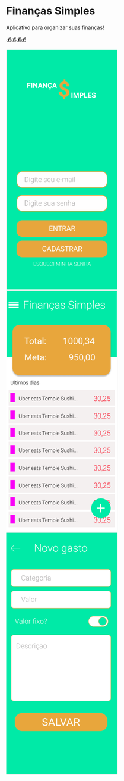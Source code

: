 # Finanças Simples

Aplicativo para organizar suas finanças!

💰💰💰💰


<img src="screenshots/login.png" width=300>   <img src="screenshots/screen2.png" width=300>   <img src="screenshots/screen3.png" width=300>   



